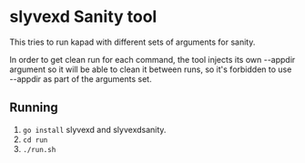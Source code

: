 # slyvexd Sanity tool
This tries to run kapad with different sets of arguments for sanity.

In order to get clean run for each command, the tool injects its own --appdir
argument so it will be able to clean it between runs, so it's forbidden to use
--appdir as part of the arguments set.

## Running
 1. `go install` slyvexd and slyvexdsanity.
 2. `cd run`
 3. `./run.sh`


